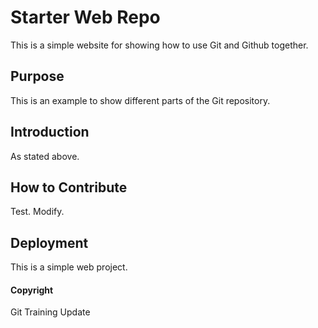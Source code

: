# Starter Web Repo

This is a simple website for showing how to use Git and Github together.

## Purpose

This is an example to show different parts of the Git repository. 

## Introduction
 
 As stated above. 
 
## How to Contribute

Test. 
Modify. 

## Deployment

This is a simple web project. 

#### Copyright
Git Training Update